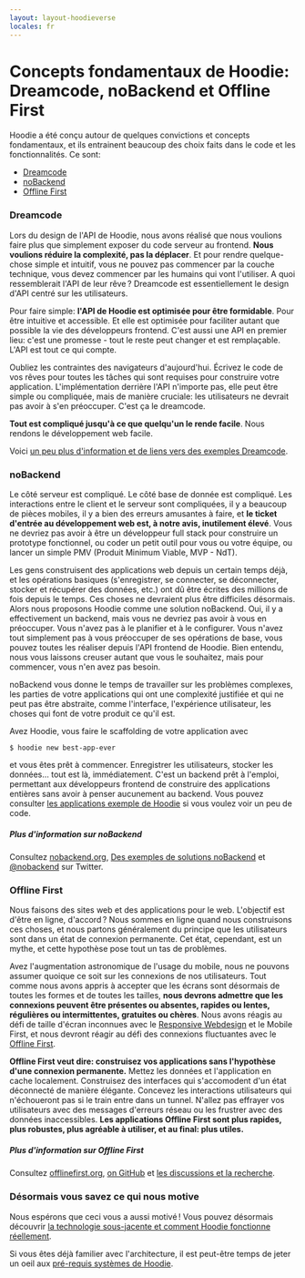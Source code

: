 ```yaml
---
layout: layout-hoodieverse
locales: fr
---
```

# Concepts fondamentaux de Hoodie: Dreamcode, noBackend et Offline First

Hoodie a été conçu autour de quelques convictions et concepts fondamentaux, et ils entrainent beaucoup des choix faits dans le code et les fonctionnalités. Ce sont:

- [Dreamcode](#dreamcode)
- [noBackend](#nobackend)
- [Offline First](#offline-first)

<a id="dreamcode"></a>

### Dreamcode

Lors du design de l'API de Hoodie, nous avons réalisé que nous voulions faire plus que simplement exposer du code serveur au frontend. **Nous voulions réduire la complexité, pas la déplacer**. Et pour rendre quelque-chose simple et intuitif, vous ne pouvez pas commencer par la couche technique, vous devez commencer par les humains qui vont l'utiliser. A quoi ressemblerait l'API de leur rêve&#x202F;? Dreamcode est essentiellement le design d'API centré sur les utilisateurs.

Pour faire simple: **l'API de Hoodie est optimisée pour être formidable**. Pour être intuitive et accessible. Et elle est optimisée pour faciliter autant que possible la vie des développeurs frontend. C'est aussi une API en premier lieu: c'est une promesse - tout le reste peut changer et est remplaçable. L'API est tout ce qui compte.

Oubliez les contraintes des navigateurs d'aujourd'hui. Écrivez le code de vos rêves pour toutes les tâches qui sont requises pour construire votre application. L'implémentation derrière l'API n'importe pas, elle peut être simple ou compliquée, mais de manière cruciale: les utilisateurs ne devrait pas avoir à s'en préoccuper. C'est ça le dreamcode.

**Tout est compliqué jusqu'à ce que quelqu'un le rende facile**. Nous rendons le développement web facile.

Voici <a href="http://nobackend.org/dreamcode.html" target="_blank">un peu plus d'information et de liens vers des exemples Dreamcode</a>.

<a id="nobackend"></a>

### noBackend

Le côté serveur est compliqué. Le côté base de donnée est compliqué. Les interactions entre le client et le serveur sont compliquées, il y a beaucoup de pièces mobiles, il y a bien des erreurs amusantes à faire, et **le ticket d'entrée au développement web est, à notre avis, inutilement élevé**. Vous ne devriez pas avoir à être un développeur full stack pour construire un prototype fonctionnel, ou coder un petit outil pour vous ou votre équipe, ou lancer un simple PMV (Produit Minimum Viable, MVP - NdT).

Les gens construisent des applications web depuis un certain temps déjà, et les opérations basiques (s'enregistrer, se connecter, se déconnecter, stocker et récupérer des données, etc.) ont dû être écrites des millions de fois depuis le temps. Ces choses ne devraient plus être difficiles désormais. Alors nous proposons Hoodie comme une solution noBackend. Oui, il y a effectivement un backend, mais vous ne devriez pas avoir à vous en préoccuper. Vous n'avez pas à le planifier et à le configurer. Vous n'avez tout simplement pas à vous préoccuper de ses opérations de base, vous pouvez toutes les réaliser depuis l'API frontend de Hoodie. Bien entendu, nous vous laissons creuser autant que vous le souhaitez, mais pour commencer, vous n'en avez pas besoin.

noBackend vous donne le temps de travailler sur les problèmes complexes, les parties de votre applications qui ont une complexité justifiée et qui ne peut pas être abstraite, comme l'interface, l'expérience utilisateur, les choses qui font de votre produit ce qu'il est.

Avez Hoodie, vous faire le scaffolding de votre application avec

<pre><code class="language-bash">$ hoodie new best-app-ever</code></pre>

et vous êtes prêt à commencer. Enregistrer les utilisateurs, stocker les données… tout est là, immédiatement. C'est un backend prêt à l'emploi, permettant aux développeurs frontend de construire des applications entières sans avoir à penser aucunement au backend. Vous pouvez consulter <a href="http://hood.ie/#showcases" target="_blank">les applications exemple de Hoodie</a> si vous voulez voir un peu de code.

##### Plus d'information sur noBackend
Consultez <a href="http://nobackend.org/" target="_blank">nobackend.org</a>, <a href="http://nobackend.org/solutions.html" target="_blank">Des exemples de solutions noBackend</a> et <a href="http://twitter.com/noBackend" target="_blank">@nobackend</a> sur Twitter.

<a id="offline-first"></a>

### Offline First
Nous faisons des sites web et des applications pour le web. L'objectif est d'être en ligne, d'accord&#x202F;? Nous sommes en ligne quand nous construisons ces choses, et nous partons généralement du principe que les utilisateurs sont dans un état de connexion permanente. Cet état, cependant, est un mythe, et cette hypothèse pose tout un tas de problèmes.

Avez l'augmentation astronomique de l'usage du mobile, nous ne pouvons assumer quoique ce soit sur les connexions de nos utilisateurs. Tout comme nous avons appris à accepter que les écrans sont désormais de toutes les formes et de toutes les tailles, **nous devrons admettre que les connexions peuvent être présentes ou absentes, rapides ou lentes, régulières ou intermittentes, gratuites ou chères**. Nous avons réagis au défi de taille d'écran inconnues avec le <a href="http://alistapart.com/article/responsive-web-design" target="_blank">Responsive Webdesign</a> et le Mobile First, et nous devront réagir au défi des connexions fluctuantes avec le <a href="http://alistapart.com/article/offline-first" target="_blank">Offline First</a>.

**Offline First veut dire: construisez vos applications sans l'hypothèse d'une connexion permanente.** Mettez les données et l'application en cache localement. Construisez des interfaces qui s'accomodent d'un état déconnecté de manière élégante. Concevez les interactions utilisateurs qui n'échoueront pas si le train entre dans un tunnel. N'allez pas effrayer vos utilisateurs avec des messages d'erreurs réseau ou les frustrer avec des données inaccessibles. **Les applications Offline First sont plus rapides, plus robustes, plus agréable à utiliser, et au final: plus utiles.**


##### Plus d'information sur Offline First
Consultez <a href="http://offlinefirst.org/" target="_blank">offlinefirst.org</a>, <a href="https://github.com/offlinefirst/" target="_blank">on GitHub</a> et <a href="https://github.com/offlinefirst/research" target="_blank">les discussions et la recherche</a>.

### Désormais vous savez ce qui nous motive
Nous espérons que ceci vous a aussi motivé&#x202F;! Vous pouvez désormais découvrir [la technologie sous-jacente et comment Hoodie fonctionne réellement](/fr/hoodieverse/how-hoodie-works.html).

Si vous êtes déjà familier avec l'architecture, il est peut-être temps de jeter un oeil aux <a href="system-requirements-browser-compatibilities-prerequisites-before-getting-started-with-hoodie.html">pré-requis systèmes de Hoodie</a>.
